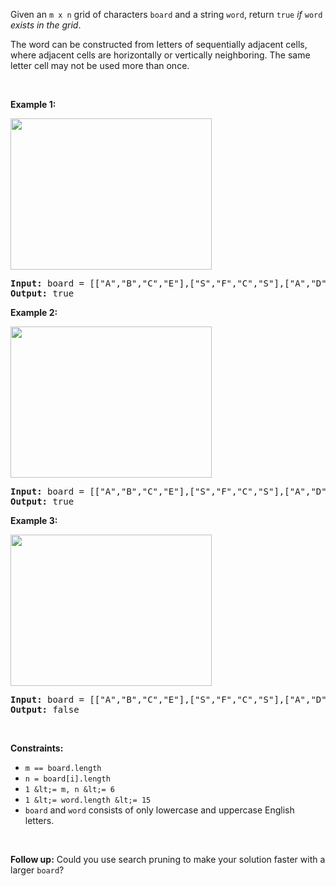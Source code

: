 Given an `` m x n `` grid of characters `` board `` and a string `` word ``, return `` true `` _if_ `` word `` _exists in the grid_.

The word can be constructed from letters of sequentially adjacent cells, where adjacent cells are horizontally or vertically neighboring. The same letter cell may not be used more than once.

&nbsp;

__Example 1:__

<img alt="" src="https://assets.leetcode.com/uploads/2020/11/04/word2.jpg" style="width: 322px; height: 242px;"/>

<pre>
<strong>Input:</strong> board = [["A","B","C","E"],["S","F","C","S"],["A","D","E","E"]], word = "ABCCED"
<strong>Output:</strong> true
</pre>

__Example 2:__

<img alt="" src="https://assets.leetcode.com/uploads/2020/11/04/word-1.jpg" style="width: 322px; height: 242px;"/>

<pre>
<strong>Input:</strong> board = [["A","B","C","E"],["S","F","C","S"],["A","D","E","E"]], word = "SEE"
<strong>Output:</strong> true
</pre>

__Example 3:__

<img alt="" src="https://assets.leetcode.com/uploads/2020/10/15/word3.jpg" style="width: 322px; height: 242px;"/>

<pre>
<strong>Input:</strong> board = [["A","B","C","E"],["S","F","C","S"],["A","D","E","E"]], word = "ABCB"
<strong>Output:</strong> false
</pre>

&nbsp;

__Constraints:__

*   `` m == board.length ``
*   `` n = board[i].length ``
*   `` 1 &lt;= m, n &lt;= 6 ``
*   `` 1 &lt;= word.length &lt;= 15 ``
*   `` board `` and `` word `` consists of only lowercase and uppercase English letters.

&nbsp;

__Follow up:__ Could you use search pruning to make your solution faster with a larger `` board ``?